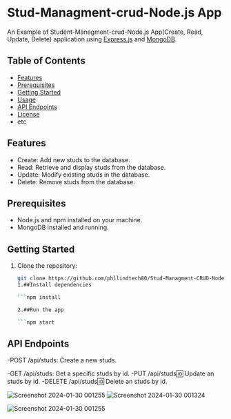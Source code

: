 # Stud-Managment-crud-Node.js App

An Example of Student-Managment-crud-Node.js App(Create, Read, Update, Delete) application using [Express.js](https://expressjs.com/) and [MongoDB](https://www.mongodb.com/).

## Table of Contents

- [Features](#features)
- [Prerequisites](#prerequisites)
- [Getting Started](#getting-started)
- [Usage](#usage)
- [API Endpoints](#api-endpoints)
- [License](#license)
- etc

## Features
- Create: Add new studs to the database.
- Read: Retrieve and display studs from the database.
- Update: Modify existing studs in the database.
- Delete: Remove studs from the database.

## Prerequisites

- Node.js and npm installed on your machine.
- MongoDB installed and running.

## Getting Started

1. Clone the repository:  

   ```bash
   git clone https://github.com/phllindtech80/Stud-Managment-CRUD-NodeJS.git
   1.##Install dependencies
   
   ```npm install

   2.##Run the app
   
   ```npm start

   
## API Endpoints
-POST /api/studs: Create a new studs.

-GET /api/studs: Get a specific studs by id.
-PUT /api/studs:id: Update an studs by id.
-DELETE /api/studs:id:  Delete an studs by id.

![Screenshot 2024-01-30 001255](https://github.com/phllindtech80/Stud-Managment-CRUD-NodeJS/assets/154749346/660dbc5c-3620-424c-8b05-9575cb049c1e)
![Screenshot 2024-01-30 001324](https://github.com/phllindtech80/Stud-Managment-CRUD-NodeJS/assets/154749346/5312e0d2-ec3c-4efc-8c2e-b6ff62c41908)

![Screenshot 2024-01-30 001255](https://github.com/phllindtech80/Stud-Managment-CRUD-NodeJS/assets/154749346/660dbc5c-3620-424c-8b05-9575cb049c1e)
